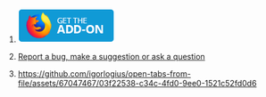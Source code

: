 1. [![](https://raw.githubusercontent.com/igorlogius/igorlogius/main/geFxAddon.png)](https://addons.mozilla.org/firefox/addon/import-urls/)

2. [Report a bug, make a suggestion or ask a question](https://github.com/igorlogius/igorlogius/issues/new/choose)

3. https://github.com/igorlogius/open-tabs-from-file/assets/67047467/03f22538-c34c-4fd0-9ee0-1521c52fd0d6
